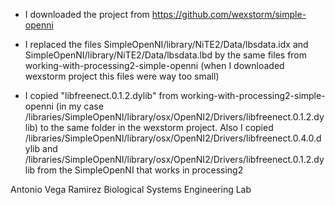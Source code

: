 * I downloaded the project from https://github.com/wexstorm/simple-openni

* I replaced the files SimpleOpenNI/library/NiTE2/Data/lbsdata.idx and SimpleOpenNI/library/NiTE2/Data/lbsdata.lbd
by the same files from working-with-processing2-simple-openni (when I downloaded wexstorm project this files were way too small)

* I copied "libfreenect.0.1.2.dylib" from working-with-processing2-simple-openni
(in my case /libraries/SimpleOpenNI/library/osx/OpenNI2/Drivers/libfreenect.0.1.2.dylib)
to the same folder in the wexstorm project. Also I copied /libraries/SimpleOpenNI/library/osx/OpenNI2/Drivers/libfreenect.0.4.0.dylib and 
/libraries/SimpleOpenNI/library/osx/OpenNI2/Drivers/libfreenect.0.1.2.dylib from the SimpleOpenNI that works in processing2

Antonio Vega Ramirez
Biological Systems Engineering Lab
